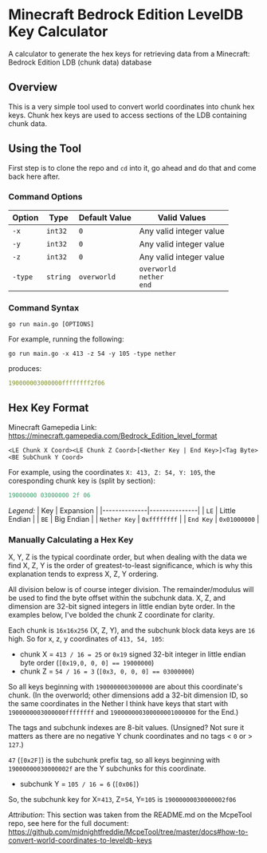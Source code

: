 # Minecraft Bedrock Edition LevelDB Key Calculator
A calculator to generate the hex keys for retrieving data from a Minecraft: Bedrock Edition LDB (chunk data) database

## Overview

This is a very simple tool used to convert world coordinates into chunk hex keys. Chunk hex keys are used to access sections of the LDB containing chunk data.

## Using the Tool

First step is to clone the repo and `cd` into it, go ahead and do that and come back here after.

### Command Options

| Option  | Type     | Default Value | Valid Values                     |
|---------|----------|---------------|----------------------------------|
| `-x`    | `int32`  | `0`           | Any valid integer value          |
| `-y`    | `int32`  | `0`           | Any valid integer value          |
| `-z`    | `int32`  | `0`           | Any valid integer value          |
| `-type` | `string` | `overworld`   | `overworld`<br>`nether`<br>`end` |

### Command Syntax

```shell
go run main.go [OPTIONS]
```

For example, running the following:

```shell
go run main.go -x 413 -z 54 -y 105 -type nether
```

produces:

```yaml
190000003000000ffffffff2f06
```

## Hex Key Format

Minecraft Gamepedia Link: <https://minecraft.gamepedia.com/Bedrock_Edition_level_format>

```golang
<LE Chunk X Coord><LE Chunk Z Coord>[<Nether Key | End Key>]<Tag Byte><BE SubChunk Y Coord>
```

For example, using the coordinates `X: 413, Z: 54, Y: 105`, the coresponding chunk key is (split by section):

```java
19000000 03000000 2f 06
```

*Legend:*
| Key          | Expansion     |
|--------------|---------------|
| `LE`         | Little Endian |
| `BE`         | Big Endian    |
| `Nether Key` | `0xffffffff`  |
| `End Key`    | `0x01000000`  |

### Manually Calculating a Hex Key

X, Y, Z is the typical coordinate order, but when dealing with the data we find X, Z, Y is the order of greatest-to-least significance, which is why this explanation tends to express X, Z, Y ordering.

All division below is of course integer division. The remainder/modulus will be used to find the byte offset within the subchunk data. X, Z, and dimension are 32-bit signed integers in little endian byte order. In the examples below, I've bolded the chunk Z coordinate for clarity.

Each chunk is `16x16x256` (X, Z, Y), and the subchunk block data keys are `16` high. So for x, z, y coordinates of `413, 54, 105`:

- chunk X = `413 / 16 = 25` or `0x19` signed 32-bit integer in little endian byte order (`[0x19,0, 0, 0] == 19000000`)
- chunk Z = `54 / 16 = 3` (`[0x3, 0, 0, 0] == 03000000`) 

So all keys beginning with `1900000003000000` are about this coordinate's chunk. (In the overworld; other dimensions add a 32-bit dimension ID, so the same coordinates in the Nether I think have keys that start with `1900000003000000ffffffff` and `190000000300000001000000` for the End.)

The tags and subchunk indexes are 8-bit values. (Unsigned? Not sure it matters as there are no negative Y chunk coordinates and no tags < `0` or > `127`.)

`47` (`[0x2F]`) is the subchunk prefix tag, so all keys beginning with `19000000030000002f` are the Y subchunks for this coordinate.

- subchunk Y = `105 / 16 = 6` (`[0x06]`)

So, the subchunk key for X=`413`, Z=`54`, Y=`105` is `19000000030000002f06`

*Attribution*: This section was taken from the README.md on the McpeTool repo, see here for the full document: <https://github.com/midnightfreddie/McpeTool/tree/master/docs#how-to-convert-world-coordinates-to-leveldb-keys>